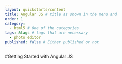 ```yaml
---
layout: quickstarts/content
title: Angular JS # title as shown in the menu and 
order: 1
category: 
  - html5 # One of the categories
tags: &tags # tags that are necessary
  - photo editor 
published: false # Either published or not 
---
```



#Getting Started with Angular JS
